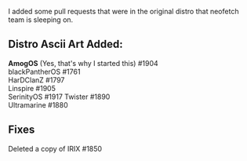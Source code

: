 I added some pull requests that were in the original distro that neofetch team is sleeping on. 

## Distro Ascii Art Added: 

**AmogOS**  (Yes, that's why I started this) #1904  
blackPantherOS #1761  
HarDClanZ #1797  
Linspire #1905  
SerinityOS #1917
Twister #1890  
Ultramarine #1880  

## Fixes
Deleted a copy of IRIX #1850
